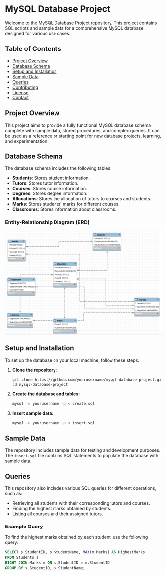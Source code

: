 # MySQL Database Project

Welcome to the MySQL Database Project repository. This project contains SQL scripts and sample data for a comprehensive MySQL database designed for various use cases.

## Table of Contents

- [Project Overview](#project-overview)
- [Database Schema](#database-schema)
- [Setup and Installation](#setup-and-installation)
- [Sample Data](#sample-data)
- [Queries](#queries)
- [Contributing](#contributing)
- [License](#license)
- [Contact](#contact)

## Project Overview

This project aims to provide a fully functional MySQL database schema complete with sample data, stored procedures, and complex queries. It can be used as a reference or starting point for new database projects, learning, and experimentation.

## Database Schema

The database schema includes the following tables:

- **Students**: Stores student information.
- **Tutors**: Stores tutor information.
- **Courses**: Stores course information.
- **Degrees**: Stores degree information.
- **Allocations**: Stores the allocation of tutors to courses and students.
- **Marks**: Stores students' marks for different courses.
- **Classrooms**: Stores information about classrooms.

### Entity-Relationship Diagram (ERD)

![ERD](data/UniversityDatabase.jpg) 

## Setup and Installation

To set up the database on your local machine, follow these steps:

1. **Clone the repository:**
    ```sh
    git clone https://github.com/yourusername/mysql-database-project.git
    cd mysql-database-project
    ```

2. **Create the database and tables:**
    ```sh
    mysql -u yourusername -p < create.sql
    ```

3. **Insert sample data:**
    ```sh
    mysql -u yourusername -p < insert.sql
    ```

## Sample Data

The repository includes sample data for testing and development purposes. The `insert.sql` file contains SQL statements to populate the database with sample data.

## Queries

This repository also includes various SQL queries for different operations, such as:

- Retrieving all students with their corresponding tutors and courses.
- Finding the highest marks obtained by students.
- Listing all courses and their assigned tutors.

### Example Query

To find the highest marks obtained by each student, use the following query:

```sql
SELECT s.StudentID, s.StudentName, MAX(m.Marks) AS HighestMarks
FROM Students s
RIGHT JOIN Marks m ON s.StudentID = m.StudentID
GROUP BY s.StudentID, s.StudentName;
